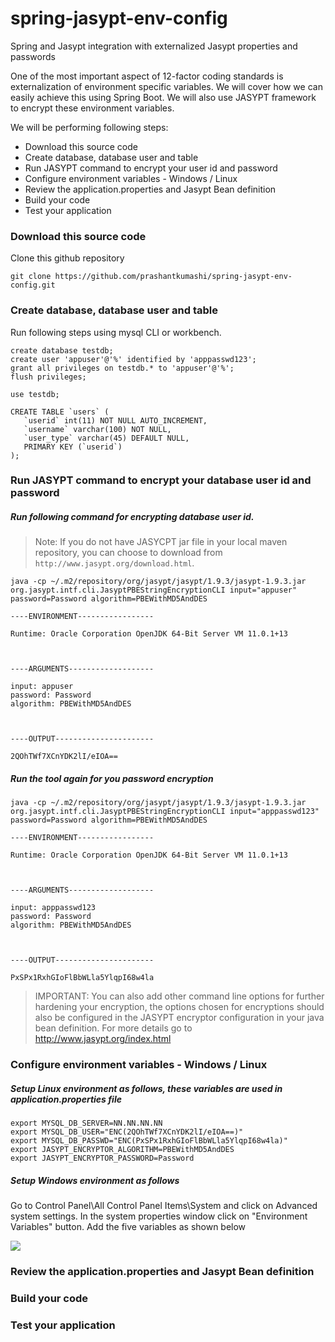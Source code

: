 # spring-jasypt-env-config
Spring and Jasypt integration with externalized Jasypt properties and passwords

One of the most important aspect of 12-factor coding standards is externalization of environment specific variables. We will cover how we can easily achieve this using Spring Boot. We will also use JASYPT framework to encrypt these environment variables. 

We will be performing following steps:
- Download this source code 
- Create database, database user and table 
- Run JASYPT command to encrypt your user id and password 
- Configure environment variables - Windows / Linux 
- Review the application.properties and Jasypt Bean definition 
- Build your code 
- Test your application 

### Download this source code 
Clone this github repository 
```
git clone https://github.com/prashantkumashi/spring-jasypt-env-config.git 
```
### Create database, database user and table 
Run following steps using mysql CLI or workbench. 
```
create database testdb;
create user 'appuser'@'%' identified by 'apppasswd123';
grant all privileges on testdb.* to 'appuser'@'%';
flush privileges;

use testdb;

CREATE TABLE `users` (
   `userid` int(11) NOT NULL AUTO_INCREMENT,
   `username` varchar(100) NOT NULL,
   `user_type` varchar(45) DEFAULT NULL,
   PRIMARY KEY (`userid`)
);
```
### Run JASYPT command to encrypt your database user id and password 
##### Run following command for encrypting database user id. 
> Note: If you do not have JASYCPT jar file in your local maven repository, you can choose to download from ```http://www.jasypt.org/download.html```. 

```
java -cp ~/.m2/repository/org/jasypt/jasypt/1.9.3/jasypt-1.9.3.jar  org.jasypt.intf.cli.JasyptPBEStringEncryptionCLI input="appuser" password=Password algorithm=PBEWithMD5AndDES

----ENVIRONMENT-----------------

Runtime: Oracle Corporation OpenJDK 64-Bit Server VM 11.0.1+13



----ARGUMENTS-------------------

input: appuser
password: Password
algorithm: PBEWithMD5AndDES



----OUTPUT----------------------

2QOhTWf7XCnYDK2lI/eIOA==
```

##### Run the tool again for you password encryption 
```
java -cp ~/.m2/repository/org/jasypt/jasypt/1.9.3/jasypt-1.9.3.jar  org.jasypt.intf.cli.JasyptPBEStringEncryptionCLI input="apppasswd123" password=Password algorithm=PBEWithMD5AndDES

----ENVIRONMENT-----------------

Runtime: Oracle Corporation OpenJDK 64-Bit Server VM 11.0.1+13



----ARGUMENTS-------------------

input: apppasswd123
password: Password
algorithm: PBEWithMD5AndDES



----OUTPUT----------------------

PxSPx1RxhGIoFlBbWLla5YlqpI68w4la
``` 

> IMPORTANT: You can also add other command line options for further hardening your encryption, the options chosen for encryptions should also be configured in the JASYPT encryptor configuration in your java bean definition. For more details go to http://www.jasypt.org/index.html 

### Configure environment variables - Windows / Linux 
##### Setup Linux environment as follows, these variables are used in application.properties file
```
export MYSQL_DB_SERVER=NN.NN.NN.NN
export MYSQL_DB_USER="ENC(2QOhTWf7XCnYDK2lI/eIOA==)"
export MYSQL_DB_PASSWD="ENC(PxSPx1RxhGIoFlBbWLla5YlqpI68w4la)"
export JASYPT_ENCRYPTOR_ALGORITHM=PBEWithMD5AndDES
export JASYPT_ENCRYPTOR_PASSWORD=Password
```
##### Setup Windows environment as follows 
Go to Control Panel\All Control Panel Items\System and click on Advanced system settings. In the system properties window click on "Environment Variables" button. Add the five variables as shown below

<p><img src="https://github.com/prashantkumashi/spring-jasypt-env-config/raw/master/WindowsEnv.PNG"/></p>

### Review the application.properties and Jasypt Bean definition 
### Build your code 
### Test your application 
